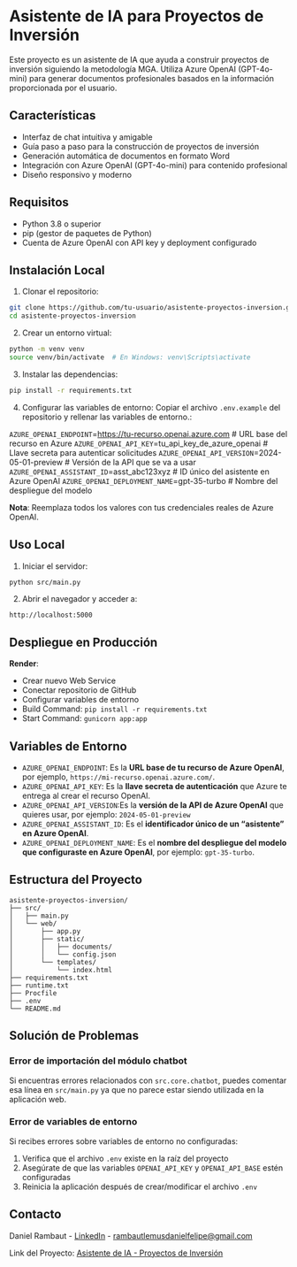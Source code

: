 # Asistente de IA para Proyectos de Inversión

Este proyecto es un asistente de IA que ayuda a construir proyectos de inversión siguiendo la metodología MGA. Utiliza Azure OpenAI (GPT-4o-mini) para generar documentos profesionales basados en la información proporcionada por el usuario.

## Características

- Interfaz de chat intuitiva y amigable
- Guía paso a paso para la construcción de proyectos de inversión
- Generación automática de documentos en formato Word
- Integración con Azure OpenAI (GPT-4o-mini) para contenido profesional
- Diseño responsivo y moderno

## Requisitos

- Python 3.8 o superior
- pip (gestor de paquetes de Python)
- Cuenta de Azure OpenAI con API key y deployment configurado

## Instalación Local

1. Clonar el repositorio:
```bash
git clone https://github.com/tu-usuario/asistente-proyectos-inversion.git
cd asistente-proyectos-inversion
```

2. Crear un entorno virtual:
```bash
python -m venv venv
source venv/bin/activate  # En Windows: venv\Scripts\activate
```

3. Instalar las dependencias:
```bash
pip install -r requirements.txt
```

4. Configurar las variables de entorno:
Copiar el archivo `.env.example` del repositorio y rellenar las variables de entorno.:


`AZURE_OPENAI_ENDPOINT`=https://tu-recurso.openai.azure.com        # URL base del recurso en Azure
`AZURE_OPENAI_API_KEY`=tu_api_key_de_azure_openai                  # Llave secreta para autenticar solicitudes
`AZURE_OPENAI_API_VERSION`=2024-05-01-preview                      # Versión de la API que se va a usar
`AZURE_OPENAI_ASSISTANT_ID`=asst_abc123xyz                         # ID único del asistente en Azure OpenAI
`AZURE_OPENAI_DEPLOYMENT_NAME`=gpt-35-turbo                        # Nombre del despliegue del modelo

**Nota**: Reemplaza todos los valores con tus credenciales reales de Azure OpenAI.

## Uso Local

1. Iniciar el servidor:
```bash
python src/main.py
```

2. Abrir el navegador y acceder a:
```
http://localhost:5000
```

## Despliegue en Producción

**Render**:
   - Crear nuevo Web Service
   - Conectar repositorio de GitHub
   - Configurar variables de entorno
   - Build Command: `pip install -r requirements.txt`
   - Start Command: `gunicorn app:app`

## Variables de Entorno

- `AZURE_OPENAI_ENDPOINT`: Es la **URL base de tu recurso de Azure OpenAI**, por ejemplo, `https://mi-recurso.openai.azure.com/`.
- `AZURE_OPENAI_API_KEY`: Es la **llave secreta de autenticación** que Azure te entrega al crear el recurso OpenAI.
- `AZURE_OPENAI_API_VERSION`:Es la **versión de la API de Azure OpenAI** que quieres usar, por ejemplo: `2024-05-01-preview`
- `AZURE_OPENAI_ASSISTANT_ID`: Es el **identificador único de un “asistente” en Azure OpenAI**.
- `AZURE_OPENAI_DEPLOYMENT_NAME`: Es el **nombre del despliegue del modelo que configuraste en Azure OpenAI**, por ejemplo: `gpt-35-turbo`.

## Estructura del Proyecto

```
asistente-proyectos-inversion/
├── src/
│   ├── main.py
│   └── web/
│       ├── app.py
│       ├── static/
│       │   ├── documents/
│       │   └── config.json
│       └── templates/
│           └── index.html
├── requirements.txt
├── runtime.txt
├── Procfile
├── .env
└── README.md
```

## Solución de Problemas

### Error de importación del módulo chatbot
Si encuentras errores relacionados con `src.core.chatbot`, puedes comentar esa línea en `src/main.py` ya que no parece estar siendo utilizada en la aplicación web.


### Error de variables de entorno
Si recibes errores sobre variables de entorno no configuradas:
1. Verifica que el archivo `.env` existe en la raíz del proyecto
2. Asegúrate de que las variables `OPENAI_API_KEY` y `OPENAI_API_BASE` estén configuradas
3. Reinicia la aplicación después de crear/modificar el archivo `.env`


## Contacto
Daniel Rambaut - [LinkedIn](https://www.linkedin.com/in/felipe-rambaut/) - rambautlemusdanielfelipe@gmail.com  

Link del Proyecto: [Asistente de IA - Proyectos de Inversión](https://github.com/drambaut/Asistente-de-IA---proyectos-de-inversion)

